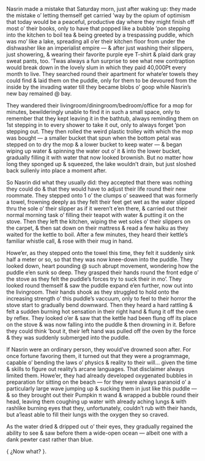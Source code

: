 Nasrin made a mistake that Saturday morn, just after waking up: they made the mistake o’ letting themself get carried ’way by the opium of optimism that today would be a peaceful, productive day where they might finish off most o’ their books, only to have that popped like a bubble ’pon stepping into the kitchen to boil tea & being greeted by a trespassing puddle, which was mo’ like a lake, spreading all o’er their kitchen floor from under the dishwasher like an imperialist empire — & after just washing their slippers, just showering, & wearing their favorite purple eye T-shirt & plaid dark gray sweat pants, too. ’Twas always a fun surprise to see what new contraption would break down in the lovely slum in which they paid 40,000₧ every month to live. They searched round their apartment for whate’er towels they could find & laid them on the puddle, only for them to be devoured from the inside by the invading water till they became blobs o’ goop while Nasrin’s new bay remained @ bay.

They wandered their livingroom/diningroom/bedroom/office for a mop for minutes, bewilderingly unable to find it in such a small space, only to remember that they kept leaving it in the bathtub, always reminding them on 1st stepping in to every shower to take it out, only to always forget ’pon stepping out. They then rolled the weird plastic trolley with which the mop was bought — a smaller bucket that spun when the bottom petal was stepped on to dry the mop & a lower bucket to keep water — & began wiping up water & spinning the water out o’ it & into the lower bucket, gradually filling it with water that now looked brownish. But no matter how long they sponged up & squeezed, the lake wouldn’t drain, but just sloshed back sullenly into place a moment after.

So Nasrin did what they usually did: they accepted that there was nothing they could do & that they would have to adjust their life round their new roommate. They stepped onto 1 o’ the clumps o’ seaweed that was formerly a towel, frowning deeply as they felt their feet get wet as the water slipped thru the sole o’ their slipper as if it weren’t e’en there, & carried out their normal morning task o’ filling their teapot with water & putting it on the stove. Then they left the kitchen, wiping the wet soles o’ their slippers on the carpet, & then sat down on their mattress & read a few haiku as they waited for the kettle to boil. After a few minutes, they heard their kettle’s familiar whistle call, & rose with their mug in hand.

Howe’er, as they stepped onto the towel this time, they felt it suddenly sink half a meter or so, so that they was now knee-down into the puddle. They looked down, heart pounding @ such abrupt movement, wondering how the puddle e’en sunk so deep. They grasped their hands round the front edge o’ the stove as they felt the puddle’s forces try to suck their in mo’. They looked round themself & saw the puddle expand e’en further, now out into the livingroom. Their hands shook as they struggled to hold onto the increasing strength o’ this puddle’s vaccuum, only to feel to their horror the stove start to gradually bend downward. Then they heard a hard rattling & felt a sudden burning hot sensation in their right hand & flung it off the oven by reflex. They looked o’er & saw that the kettle had been flung off its place on the stove & was now falling into the puddle & then drowning in it. Before they could think ’bout it, their left hand was pulled off the oven by the force & they was suddenly submerged into the puddle.

If Nasrin were an ordinary person, they would’ve drowned soon after. For once fortune favoring them, it turned out that they were a programmage, capable o’ bending the laws o’ physics & reality to their will… given the time & skills to figure out reality’s arcane languages. That disclaimer always limited them. Howe’er, they had already developed oxygenated bubbles in preparation for sitting on the beach — for they were always paranoid o’ a particularly large wave jumping up & sucking them in just like this puddle — & so they brought out their Pumpkin π wand & wrapped a bubble round their head, leaving them coughing up water with already aching lungs & with rashlike burning eyes that they, unfortunately, couldn’t rub with their hands, but a’least able to fill their lungs with the oxygen they so craved.

As the water dried & dripped out o’ their eyes, they gradually regained the ability to see & saw before them a wide-open ocean — albeit one with a dank pewter cast rather than blue.

{ ¿Now what? }.